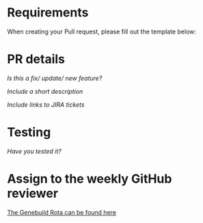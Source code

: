 # Requirements
When creating your Pull request, please fill out the template below:

# PR details
_Is this a fix/ update/ new feature?_

_Include a short description_

_Include links to JIRA tickets_

# Testing
_Have you tested it?_

# Assign to the weekly GitHub reviewer
[The Genebuild Rota can be found here](https://calendar.google.com/calendar/embed?src=c_vci66birfkvcdaj1edguve5pi8%40group.calendar.google.com&ctz=Europe%2FLondon)
